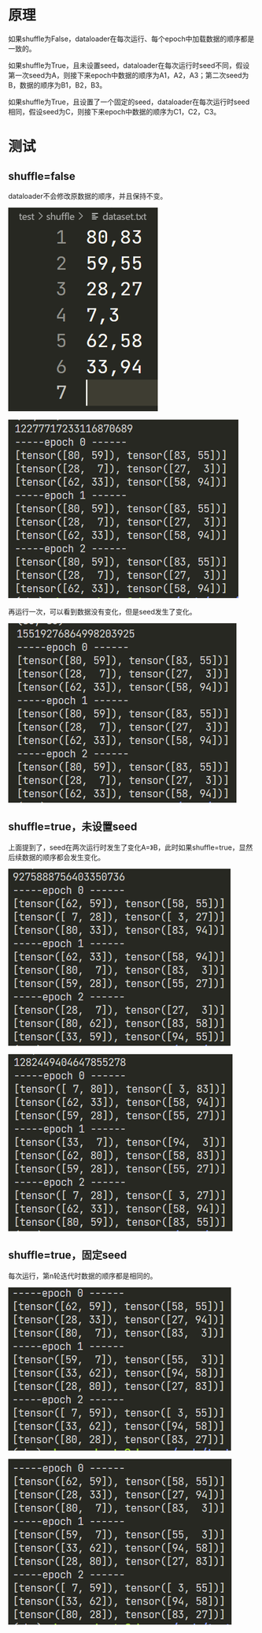 # 原理

如果shuffle为False，dataloader在每次运行、每个epoch中加载数据的顺序都是一致的。

如果shuffle为True，且未设置seed，dataloader在每次运行时seed不同，假设第一次seed为A，则接下来epoch中数据的顺序为A1，A2，A3；第二次seed为B，数据的顺序为B1，B2，B3。

如果shuffle为True，且设置了一个固定的seed，dataloader在每次运行时seed相同，假设seed为C，则接下来epoch中数据的顺序为C1，C2，C3。

# 测试

## shuffle=false

dataloader不会修改原数据的顺序，并且保持不变。

![image-20230224155202879](https://raw.githubusercontent.com/whr819987540/pic/main/image-20230224155202879.png)

![image-20230224155649559](https://raw.githubusercontent.com/whr819987540/pic/main/image-20230224155649559.png)

再运行一次，可以看到数据没有变化，但是seed发生了变化。

![image-20230224155707081](https://raw.githubusercontent.com/whr819987540/pic/main/image-20230224155707081.png)

## shuffle=true，未设置seed

上面提到了，seed在两次运行时发生了变化A=》B，此时如果shuffle=true，显然后续数据的顺序都会发生变化。

![image-20230224155816109](https://raw.githubusercontent.com/whr819987540/pic/main/image-20230224155816109.png)



![image-20230224155916776](https://raw.githubusercontent.com/whr819987540/pic/main/image-20230224155916776.png)

## shuffle=true，固定seed

每次运行，第n轮迭代时数据的顺序都是相同的。

![image-20230224170755467](https://raw.githubusercontent.com/whr819987540/pic/main/image-20230224170755467.png)



![image-20230224170809857](https://raw.githubusercontent.com/whr819987540/pic/main/image-20230224170809857.png)





